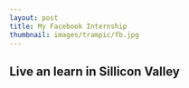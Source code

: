 ```yaml
---
layout: post
title: My Facebook Internship
thumbnail: images/trampic/fb.jpg
---
```



## Live an learn in Sillicon Valley
